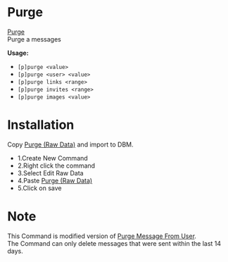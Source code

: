 
# Purge

[Purge](https://raw.githubusercontent.com/Gr3nDy/DBM-RawData/master/Commands/purge/purge.json)
<br>
Purge a messages

**Usage:**
* `[p]purge <value>`
* `[p]purge <user> <value>`
* `[p]purge links <range>`
* `[p]purge invites <range>`
* `[p]purge images <value>`

# Installation
Copy [Purge (Raw Data)](https://raw.githubusercontent.com/Gr3nDy/DBM-RawData/master/Commands/purge/purge.json) and import to
DBM.
* 1.Create New Command
* 2.Right click the command
* 3.Select Edit Raw Data
* 4.Paste [Purge (Raw Data)](https://raw.githubusercontent.com/Gr3nDy/DBM-RawData/master/Commands/purge/purge.json)
* 5.Click on save

# Note
This Command is modified version of [Purge Message From User](https://discordapp.com/channels/374961173524643843/574311656453177355/574319383573168151).
<br>
The Command can only delete messages that were sent within the last 14 days.

